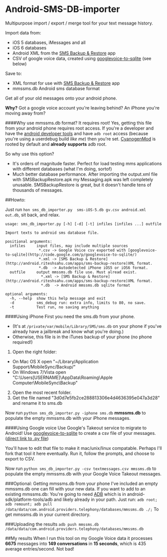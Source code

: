 Android-SMS-DB-importer
=======================

Multipurpose import / export / merge tool for your text message history.

Import data from:
- iOS 5 databases, iMessages and all
- iOS 6 databases
- Android XML from the [SMS Backup & Restore](http://android.riteshsahu.com/apps/sms-backup-restore) app
- CSV of google voice data, created using [googlevoice-to-sqlite](http://code.google.com/p/googlevoice-to-sqlite/) (see below)

Save to:
- XML format for use with [SMS Backup & Restore](http://android.riteshsahu.com/apps/sms-backup-restore) app
- mmssms.db Android sms database format

Get all of your old messages onto your android phone.

**Why?** Got a google voice account you're leaving behind? An iPhone you're moving away from? 

####Why use mmssms.db format? It requires root!
Yes, getting this file from your android phone requires root access. If you're a developer and have the [android developer tools](http://developer.android.com/tools/help/adb.html) and have `adb root` access (because you're using a userdebug build *like me*) then you're set. [CyanogenMod](http://www.cyanogenmod.com/) is rooted by default and **already supports** adb root.

So why use this option? 
- It's orders of magnitude faster. Perfect for load testing mms applications with different databases (what I'm doing, sortof)
- Much better database performance. After importing the output.xml file with SMSBackupRestore.apk my Messaging.apk was left completely unusable. SMSBackupRestore is great, but it doesn't handle tens of thousands of messages.


##Howto:

Just run `hon sms_db_importer.py  sms-iOS-5.db gv.csv android.xml  out.db`, sit back, and relax.

```
usage: sms_db_importer.py [-h] [-d] [-t] infiles [infiles ...] outfile

Import texts to android sms database file.

positional arguments:
  infiles     input files, may include multiple sources 
               *.csv -> Google Voice csv exported with [googlevoice-to-sqlite](http://code.google.com/p/googlevoice-to-sqlite/)
               *.xml -> [SMS Backup & Restore](http://android.riteshsahu.com/apps/sms-backup-restore)XML format.
               *.db  -> Autodetected iPhone iOS5 or iOS6 format.
  outfile     output mmssms.db file use. Must alread exist.
                *.xml -> [SMS Backup & Restore](http://android.riteshsahu.com/apps/sms-backup-restore)XML format.
                *.db  -> Android mmssms.db sqlite format

optional arguments:
  -h, --help  show this help message and exit
  -d          sms_debug run: extra info, limits to 80, no save.
  -t          Test run, no saving anything
```

####Using iPhone
First you need the sms.db from your phone.
- (It's at `/private/var/mobile/Library/SMS/sms.db` on your phone if you've already have a jailbreak and know what you're doing.)
- Otherwise, this file is in the iTunes backup of your phone (no phone required!)
1. Open the right folder:
 - On Mac OS X open "~/Library/Application Support/MobileSync/Backup/"
 - On Windows 7/Vista open "C:\Users\[USERNAME]\AppData\Roaming\Apple Computer\MobileSync\Backup\"
2. Open the most recent folder.
3. Get the file named "3d0d7e5fb2ce288813306e4d4636395e047a3d28" and rename it to sms.db

Now run `python sms_db_importer.py -iphone sms.db` **mmssms.db** to populate the empty mmssms.db with your iPhone messages.

####Using Google voice
Use Google's Takeout service to migrate to Android! Use [googlevoice-to-sqlite](http://code.google.com/p/googlevoice-to-sqlite/) to create a csv file of your messages. ([direct link to .py file](http://googlevoice-to-sqlite.googlecode.com/svn/trunk/googlevoice_to_sqlite/googlevoice_to_sqlite.py)) 

You'll have to edit that file to make it mac/unix/linux compatable. Perhaps I'll fork that tool it here eventually. Run it, follow the prompts, and choose to export to CSV.

Now run `python sms_db_importer.py -csv textmessages.csv mmssms.db` to populate the empty mmssms.db with your Google Voice Takeout messages.


###Optional: Getting mmssms.db from your phone
I've included an empty mmssms.db one can fill with your new data. If you want to add to an existing mmssms.db:
You're going to need [ADB](http://developer.android.com/tools/help/adb.html) which is in android-sdk/platform-tools/adb and likely already in your path. Just run:
`adb root; adb remount; adb pull /data/data/com.android.providers.telephony/databases/mmssms.db ./;`
To get mmssms.db in your current directory.


###Uploading the results
`adb push mmssms.db /data/data/com.android.providers.telephony/databases/mmssms.db`

##My results
When I run this tool on my Google Voice data it processes **6675** messages into **149 conversations** in **15 seconds**, which is 435 average entries/second. Not bad!


